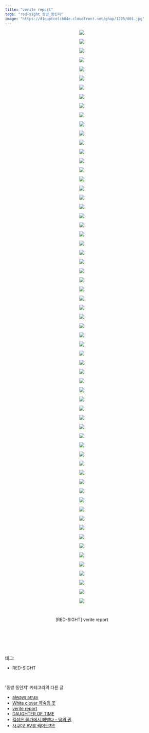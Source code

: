 ```yaml
---
title: "verite report"
tags: "red-sight 동방_동인지"
image: "https://d1quptcelcb84e.cloudfront.net/ghap/1225/001.jpg"
---
```

<div class="article">
<p style="text-align: center; clear: none; float: none;"><img src="{{ site.imgserver8 }}/ghap/1225/001.jpg"/></p>
<p style="text-align: center; clear: none; float: none;"><img src="{{ site.imgserver8 }}/ghap/1225/002.jpg"/></p>
<p style="text-align: center; clear: none; float: none;"><img src="{{ site.imgserver8 }}/ghap/1225/003.jpg"/></p>
<p style="text-align: center; clear: none; float: none;"><img src="{{ site.imgserver8 }}/ghap/1225/004.jpg"/></p>
<p style="text-align: center; clear: none; float: none;"><img src="{{ site.imgserver8 }}/ghap/1225/005.jpg"/></p>
<p style="text-align: center; clear: none; float: none;"><img src="{{ site.imgserver8 }}/ghap/1225/006.jpg"/></p>
<p style="text-align: center; clear: none; float: none;"><img src="{{ site.imgserver8 }}/ghap/1225/007.jpg"/></p>
<p style="text-align: center; clear: none; float: none;"><img src="{{ site.imgserver8 }}/ghap/1225/008.jpg"/></p>
<p style="text-align: center; clear: none; float: none;"><img src="{{ site.imgserver8 }}/ghap/1225/009.jpg"/></p>
<p style="text-align: center; clear: none; float: none;"><img src="{{ site.imgserver8 }}/ghap/1225/010.jpg"/></p>
<p style="text-align: center; clear: none; float: none;"><img src="{{ site.imgserver8 }}/ghap/1225/011.jpg"/></p>
<p style="text-align: center; clear: none; float: none;"><img src="{{ site.imgserver8 }}/ghap/1225/012.jpg"/></p>
<p style="text-align: center; clear: none; float: none;"><img src="{{ site.imgserver8 }}/ghap/1225/013.jpg"/></p>
<p style="text-align: center; clear: none; float: none;"><img src="{{ site.imgserver8 }}/ghap/1225/014.jpg"/></p>
<p style="text-align: center; clear: none; float: none;"><img src="{{ site.imgserver8 }}/ghap/1225/015.jpg"/></p>
<p style="text-align: center; clear: none; float: none;"><img src="{{ site.imgserver8 }}/ghap/1225/016.jpg"/></p>
<p style="text-align: center; clear: none; float: none;"><img src="{{ site.imgserver8 }}/ghap/1225/017.jpg"/></p>
<p style="text-align: center; clear: none; float: none;"><img src="{{ site.imgserver8 }}/ghap/1225/018.jpg"/></p>
<p style="text-align: center; clear: none; float: none;"><img src="{{ site.imgserver8 }}/ghap/1225/019.jpg"/></p>
<p style="text-align: center; clear: none; float: none;"><img src="{{ site.imgserver8 }}/ghap/1225/020.jpg"/></p>
<p style="text-align: center; clear: none; float: none;"><img src="{{ site.imgserver8 }}/ghap/1225/021.jpg"/></p>
<p style="text-align: center; clear: none; float: none;"><img src="{{ site.imgserver8 }}/ghap/1225/022.jpg"/></p>
<p style="text-align: center; clear: none; float: none;"><img src="{{ site.imgserver8 }}/ghap/1225/023.jpg"/></p>
<p style="text-align: center; clear: none; float: none;"><img src="{{ site.imgserver8 }}/ghap/1225/024.jpg"/></p>
<p style="text-align: center; clear: none; float: none;"><img src="{{ site.imgserver8 }}/ghap/1225/025.jpg"/></p>
<p style="text-align: center; clear: none; float: none;"><img src="{{ site.imgserver8 }}/ghap/1225/026.jpg"/></p>
<p style="text-align: center; clear: none; float: none;"><img src="{{ site.imgserver8 }}/ghap/1225/027.jpg"/></p>
<p style="text-align: center; clear: none; float: none;"><img src="{{ site.imgserver8 }}/ghap/1225/028.jpg"/></p>
<p style="text-align: center; clear: none; float: none;"><img src="{{ site.imgserver8 }}/ghap/1225/029.jpg"/></p>
<p style="text-align: center; clear: none; float: none;"><img src="{{ site.imgserver8 }}/ghap/1225/030.jpg"/></p>
<p style="text-align: center; clear: none; float: none;"><img src="{{ site.imgserver8 }}/ghap/1225/031.jpg"/></p>
<p style="text-align: center; clear: none; float: none;"><img src="{{ site.imgserver8 }}/ghap/1225/032.jpg"/></p>
<p style="text-align: center; clear: none; float: none;"><img src="{{ site.imgserver8 }}/ghap/1225/033.jpg"/></p>
<p style="text-align: center; clear: none; float: none;"><img src="{{ site.imgserver8 }}/ghap/1225/034.jpg"/></p>
<p style="text-align: center; clear: none; float: none;"><img src="{{ site.imgserver8 }}/ghap/1225/035.jpg"/></p>
<p style="text-align: center; clear: none; float: none;"><img src="{{ site.imgserver8 }}/ghap/1225/036.jpg"/></p>
<p style="text-align: center; clear: none; float: none;"><img src="{{ site.imgserver8 }}/ghap/1225/037.jpg"/></p>
<p style="text-align: center; clear: none; float: none;"><img src="{{ site.imgserver8 }}/ghap/1225/038.jpg"/></p>
<p style="text-align: center; clear: none; float: none;"><img src="{{ site.imgserver8 }}/ghap/1225/039.jpg"/></p>
<p style="text-align: center; clear: none; float: none;"><img src="{{ site.imgserver8 }}/ghap/1225/040.jpg"/></p>
<p style="text-align: center; clear: none; float: none;"><img src="{{ site.imgserver8 }}/ghap/1225/041.jpg"/></p>
<p style="text-align: center; clear: none; float: none;"><img src="{{ site.imgserver8 }}/ghap/1225/042.jpg"/></p>
<p style="text-align: center; clear: none; float: none;"><img src="{{ site.imgserver8 }}/ghap/1225/043.jpg"/></p>
<p style="text-align: center; clear: none; float: none;"><img src="{{ site.imgserver8 }}/ghap/1225/044.jpg"/></p>
<p style="text-align: center; clear: none; float: none;"><img src="{{ site.imgserver8 }}/ghap/1225/045.jpg"/></p>
<p style="text-align: center; clear: none; float: none;"><img src="{{ site.imgserver8 }}/ghap/1225/046.jpg"/></p>
<p style="text-align: center; clear: none; float: none;"><img src="{{ site.imgserver8 }}/ghap/1225/047.jpg"/></p>
<p style="text-align: center; clear: none; float: none;"><img src="{{ site.imgserver8 }}/ghap/1225/048.jpg"/></p>
<p style="text-align: center; clear: none; float: none;"><img src="{{ site.imgserver8 }}/ghap/1225/049.jpg"/></p>
<p style="text-align: center; clear: none; float: none;"><img src="{{ site.imgserver8 }}/ghap/1225/050.jpg"/></p>
<p style="text-align: center; clear: none; float: none;"><img src="{{ site.imgserver8 }}/ghap/1225/051.jpg"/></p>
<p style="text-align: center; clear: none; float: none;"><img src="{{ site.imgserver8 }}/ghap/1225/052.jpg"/></p>
<p style="text-align: center; clear: none; float: none;"><img src="{{ site.imgserver8 }}/ghap/1225/053.jpg"/></p>
<p style="text-align: center; clear: none; float: none;"><img src="{{ site.imgserver8 }}/ghap/1225/054.jpg"/></p>
<p style="text-align: center; clear: none; float: none;"><img src="{{ site.imgserver8 }}/ghap/1225/055.jpg"/></p>
<p style="text-align: center; clear: none; float: none;"><img src="{{ site.imgserver8 }}/ghap/1225/056.jpg"/></p>
<p style="text-align: center; clear: none; float: none;"><img src="{{ site.imgserver8 }}/ghap/1225/057.jpg"/></p>
<p style="text-align: center; clear: none; float: none;"><img src="{{ site.imgserver8 }}/ghap/1225/058.jpg"/></p>
<p style="text-align: center; clear: none; float: none;"><img src="{{ site.imgserver8 }}/ghap/1225/059.jpg"/></p>
<p style="text-align: center; clear: none; float: none;"><img src="{{ site.imgserver8 }}/ghap/1225/060.jpg"/></p>
<p style="text-align: center; clear: none; float: none;"><img src="{{ site.imgserver8 }}/ghap/1225/061.jpg"/></p>
<p style="text-align: center; clear: none; float: none;"><img src="{{ site.imgserver8 }}/ghap/1225/062.jpg"/></p>
<p style="text-align: center; clear: none; float: none;"><img src="{{ site.imgserver8 }}/ghap/1225/063.jpg"/></p>
<p style="text-align: center; clear: none; float: none;"><br/></p>
<p style="text-align: center; clear: none; float: none;">[RED-SIGHT] verite report</p>
<p style="text-align: center; clear: none; float: none;"><br/></p>
<p><br/></p>
</div><br/>
<div class="tagTrail">
<p>태그: </p>
<ul>
<li>RED-SIGHT</li>
</ul>
</div><br/>
<div class="another">
<p>'동방 동인지' 카테고리의 다른 글</p>
<ul>
<li><a href="/ghap_1228">always amsy</a></li>
<li><a href="/ghap_1227">White clover 약속의 꽃</a></li>
<li><a href="/ghap_1225">verite report</a></li>
<li><a href="/ghap_1224">DAUGHTER OF TIME</a></li>
<li><a href="/ghap_1222">객성은 물가에서 헤맨다 - 땅의 권</a></li>
<li><a href="/ghap_1221">사쿠야! AV를 찍어보자!!</a></li>
</ul>
</div><br/>
<div class="cb_module cb_fluid">
<div class="cb_wrt cb_profile">
</div><!-- commentList close -->
</div><br/>
